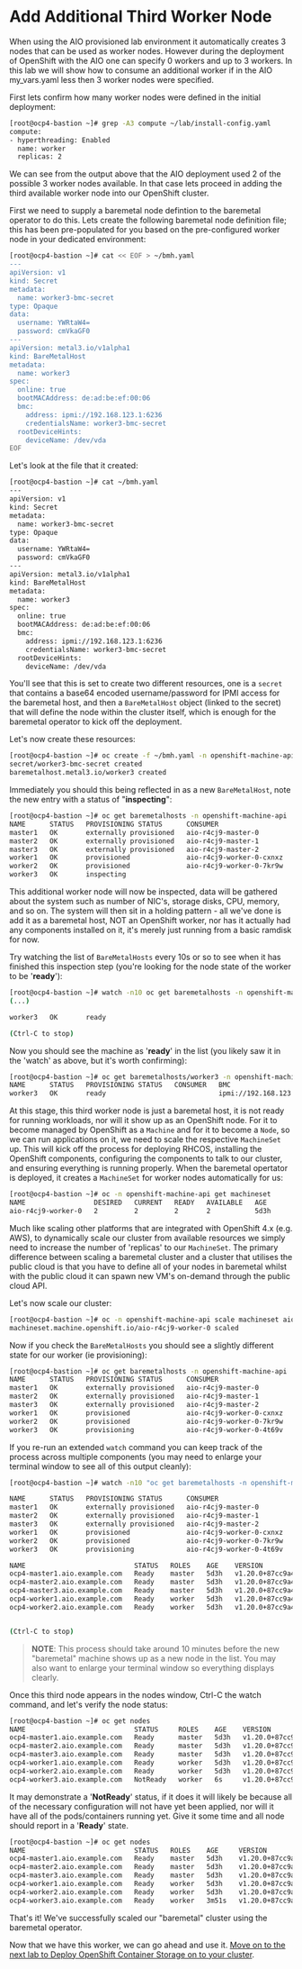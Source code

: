 # Add Additional Third Worker Node

When using the AIO provisioned lab environment it automatically creates 3 nodes that can be used as worker nodes.  However during the deployment of OpenShift with the AIO one can specify 0 workers and up to 3 workers.   In this lab we will show how to consume an additional worker if in the AIO my_vars.yaml less then 3 worker nodes were specified.

First lets confirm how many worker nodes were defined in the initial deployment:

~~~bash
[root@ocp4-bastion ~]# grep -A3 compute ~/lab/install-config.yaml
compute:
- hyperthreading: Enabled
  name: worker
  replicas: 2
~~~

We can see from the output above that the AIO deployment used 2 of the possible 3 worker nodes available.  In that case lets proceed in adding the third available worker node into our OpenShift cluster.

First we need to supply a baremetal node defintion to the baremetal operator to do this.  Lets create the following baremetal node definition file; this has been pre-populated for you based on the pre-configured worker node in your dedicated environment:

~~~bash
[root@ocp4-bastion ~]# cat << EOF > ~/bmh.yaml
---
apiVersion: v1
kind: Secret
metadata:
  name: worker3-bmc-secret
type: Opaque
data:
  username: YWRtaW4=
  password: cmVkaGF0
---
apiVersion: metal3.io/v1alpha1
kind: BareMetalHost
metadata:
  name: worker3
spec:
  online: true
  bootMACAddress: de:ad:be:ef:00:06
  bmc:
    address: ipmi://192.168.123.1:6236
    credentialsName: worker3-bmc-secret
  rootDeviceHints:
    deviceName: /dev/vda
EOF
~~~

Let's look at the file that it created:

~~~bash
[root@ocp4-bastion ~]# cat ~/bmh.yaml
---
apiVersion: v1
kind: Secret
metadata:
  name: worker3-bmc-secret
type: Opaque
data:
  username: YWRtaW4=
  password: cmVkaGF0
---
apiVersion: metal3.io/v1alpha1
kind: BareMetalHost
metadata:
  name: worker3
spec:
  online: true
  bootMACAddress: de:ad:be:ef:00:06
  bmc:
    address: ipmi://192.168.123.1:6236
    credentialsName: worker3-bmc-secret
  rootDeviceHints:
    deviceName: /dev/vda
~~~

You'll see that this is set to create two different resources, one is a `secret` that contains a base64 encoded username/password for IPMI access for the baremetal host, and then a `BareMetalHost` object (linked to the secret) that will define the node within the cluster itself, which is enough for the baremetal operator to kick off the deployment.

Let's now create these resources:

~~~bash
[root@ocp4-bastion ~]# oc create -f ~/bmh.yaml -n openshift-machine-api
secret/worker3-bmc-secret created
baremetalhost.metal3.io/worker3 created
~~~

Immediately you should this being reflected in as a new `BareMetalHost`, note the new entry with a status of "**inspecting**":

~~~bash
[root@ocp4-bastion ~]# oc get baremetalhosts -n openshift-machine-api
NAME      STATUS   PROVISIONING STATUS      CONSUMER                   BMC                         HARDWARE PROFILE   ONLINE   ERROR
master1   OK       externally provisioned   aio-r4cj9-master-0         ipmi://192.168.123.1:6231                      true     
master2   OK       externally provisioned   aio-r4cj9-master-1         ipmi://192.168.123.1:6232                      true     
master3   OK       externally provisioned   aio-r4cj9-master-2         ipmi://192.168.123.1:6233                      true     
worker1   OK       provisioned              aio-r4cj9-worker-0-cxnxz   ipmi://192.168.123.1:6234   unknown            true     
worker2   OK       provisioned              aio-r4cj9-worker-0-7kr9w   ipmi://192.168.123.1:6235   unknown            true     
worker3   OK       inspecting                                          ipmi://192.168.123.1:6236                      true    
~~~

This additional worker node will now be inspected, data will be gathered about the system such as number of NIC's, storage disks, CPU, memory, and so on. The system will then sit in a holding pattern - all we've done is add it as a baremetal host, NOT an OpenShift worker, nor has it actually had any components installed on it, it's merely just running from a basic ramdisk for now.

Try watching the list of `BareMetalHosts` every 10s or so to see when it has finished this inspection step (you're looking for the node state of the worker to be '**ready**'):

~~~bash
[root@ocp4-bastion ~]# watch -n10 oc get baremetalhosts -n openshift-machine-api
(...)

worker3   OK       ready                                               ipmi://192.168.123.1:6236   unknown          true

(Ctrl-C to stop)
~~~

Now you should see the machine as '**ready**' in the list (you likely saw it in the 'watch' as above, but it's worth confirming):

~~~bash
[root@ocp4-bastion ~]# oc get baremetalhosts/worker3 -n openshift-machine-api
NAME      STATUS   PROVISIONING STATUS   CONSUMER   BMC                         HARDWARE PROFILE   ONLINE   ERROR
worker3   OK       ready                            ipmi://192.168.123.1:6236   unknown            true  
~~~

At this stage, this third worker node is just a baremetal host, it is not ready for running workloads, nor will it show up as an OpenShift node. For it to become managed by OpenShift as a `Machine` and for it to become a `Node`, so we can run applications on it, we need to scale the respective `MachineSet` up. This will kick off the process for deploying RHCOS, installing the OpenShift components, configuring the components to talk to our cluster, and ensuring everything is running properly. When the baremetal opertator is deployed, it creates a `MachineSet` for worker nodes automatically for us:

~~~bash
[root@ocp4-bastion ~]# oc -n openshift-machine-api get machineset
NAME                 DESIRED   CURRENT   READY   AVAILABLE   AGE
aio-r4cj9-worker-0   2         2         2       2           5d3h
~~~

Much like scaling other platforms that are integrated with OpenShift 4.x (e.g. AWS), to dynamically scale our cluster from available resources we simply need to increase the number of 'replicas' to our `MachineSet`. The primary difference between scaling a baremetal cluster and a cluster that utilises the public cloud is that you have to define all of your nodes in baremetal whilst with the public cloud it can spawn new VM's on-demand through the public cloud API.

Let's now scale our cluster:

~~~bash
[root@ocp4-bastion ~]# oc -n openshift-machine-api scale machineset aio-r4cj9-worker-0 --replicas=3
machineset.machine.openshift.io/aio-r4cj9-worker-0 scaled
~~~

Now if you check the `BareMetalHosts` you should see a slightly different state for our worker (ie provisioning):

~~~bash
[root@ocp4-bastion ~]# oc get baremetalhosts -n openshift-machine-api
NAME      STATUS   PROVISIONING STATUS      CONSUMER                   BMC                         HARDWARE PROFILE   ONLINE   ERROR
master1   OK       externally provisioned   aio-r4cj9-master-0         ipmi://192.168.123.1:6231                      true     
master2   OK       externally provisioned   aio-r4cj9-master-1         ipmi://192.168.123.1:6232                      true     
master3   OK       externally provisioned   aio-r4cj9-master-2         ipmi://192.168.123.1:6233                      true     
worker1   OK       provisioned              aio-r4cj9-worker-0-cxnxz   ipmi://192.168.123.1:6234   unknown            true     
worker2   OK       provisioned              aio-r4cj9-worker-0-7kr9w   ipmi://192.168.123.1:6235   unknown            true     
worker3   OK       provisioning             aio-r4cj9-worker-0-4t69v   ipmi://192.168.123.1:6236   unknown            true  
~~~

If you re-run an extended `watch` command you can keep track of the process across multiple components (you may need to enlarge your terminal window to see all of this output cleanly):

~~~bash
[root@ocp4-bastion ~]# watch -n10 "oc get baremetalhosts -n openshift-machine-api && echo && oc get nodes"

NAME	  STATUS   PROVISIONING STATUS      CONSUMER                   BMC                         HARDWARE PROFILE   ONLINE   ERROR
master1   OK	   externally provisioned   aio-r4cj9-master-0         ipmi://192.168.123.1:6231                      true
master2   OK	   externally provisioned   aio-r4cj9-master-1         ipmi://192.168.123.1:6232                      true
master3   OK	   externally provisioned   aio-r4cj9-master-2         ipmi://192.168.123.1:6233                      true
worker1   OK	   provisioned              aio-r4cj9-worker-0-cxnxz   ipmi://192.168.123.1:6234   unknown            true
worker2   OK	   provisioned              aio-r4cj9-worker-0-7kr9w   ipmi://192.168.123.1:6235   unknown            true
worker3   OK	   provisioning             aio-r4cj9-worker-0-4t69v   ipmi://192.168.123.1:6236   unknown            true

NAME                           STATUS   ROLES    AGE    VERSION
ocp4-master1.aio.example.com   Ready    master   5d3h   v1.20.0+87cc9a4
ocp4-master2.aio.example.com   Ready    master   5d3h   v1.20.0+87cc9a4
ocp4-master3.aio.example.com   Ready    master   5d3h   v1.20.0+87cc9a4
ocp4-worker1.aio.example.com   Ready    worker   5d3h   v1.20.0+87cc9a4
ocp4-worker2.aio.example.com   Ready    worker   5d3h   v1.20.0+87cc9a4


(Ctrl-C to stop)
~~~

> **NOTE**: This process should take around 10 minutes before the new "baremetal" machine shows up as a new node in the list. You may also want to enlarge your terminal window so everything displays clearly.

Once this third node appears in the nodes window, Ctrl-C the watch command, and let's verify the node status:

~~~bash
[root@ocp4-bastion ~]# oc get nodes
NAME                           STATUS     ROLES    AGE    VERSION
ocp4-master1.aio.example.com   Ready      master   5d3h   v1.20.0+87cc9a4
ocp4-master2.aio.example.com   Ready      master   5d3h   v1.20.0+87cc9a4
ocp4-master3.aio.example.com   Ready      master   5d3h   v1.20.0+87cc9a4
ocp4-worker1.aio.example.com   Ready      worker   5d3h   v1.20.0+87cc9a4
ocp4-worker2.aio.example.com   Ready      worker   5d3h   v1.20.0+87cc9a4
ocp4-worker3.aio.example.com   NotReady   worker   6s     v1.20.0+87cc9a4
~~~

It may demonstrate a '**NotReady**' status, if it does it will likely be because all of the necessary configuration will not have yet been applied, nor will it have all of the pods/containers running yet. Give it some time and all node should report in a '**Ready**' state.

~~~bash
[root@ocp4-bastion ~]# oc get nodes
NAME                           STATUS   ROLES    AGE     VERSION
ocp4-master1.aio.example.com   Ready    master   5d3h    v1.20.0+87cc9a4
ocp4-master2.aio.example.com   Ready    master   5d3h    v1.20.0+87cc9a4
ocp4-master3.aio.example.com   Ready    master   5d3h    v1.20.0+87cc9a4
ocp4-worker1.aio.example.com   Ready    worker   5d3h    v1.20.0+87cc9a4
ocp4-worker2.aio.example.com   Ready    worker   5d3h    v1.20.0+87cc9a4
ocp4-worker3.aio.example.com   Ready    worker   3m51s   v1.20.0+87cc9a4
~~~

That's it! We've successfully scaled our "baremetal" cluster using the baremetal operator.

Now that we have this worker, we can go ahead and use it. [Move on to the next lab to Deploy OpenShift Container Storage on to your cluster](https://github.com/RHFieldProductManagement/baremetal-ipi-lab/blob/master/07-deployocs.md).
